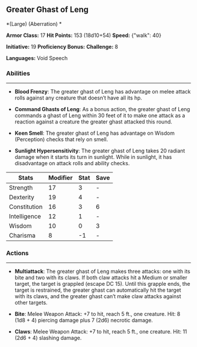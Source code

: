 ## Greater Ghast of Leng
*(Large) (Aberration) *

**Armor Class:** 17
**Hit Points:** 153 (18d10+54)
**Speed:** {"walk": 40}

**Initiative:** 19
**Proficiency Bonus:**
**Challenge:** 8

**Languages:** Void Speech

### Abilities
 --- 
- **Blood Frenzy**: The greater ghast of Leng has advantage on melee attack rolls against any creature that doesn’t have all its hp.

- **Command Ghasts of Leng**: As a bonus action, the greater ghast of Leng commands a ghast of Leng within 30 feet of it to make one attack as a reaction against a creature the greater ghast attacked this round.

- **Keen Smell**: The greater ghast of Leng has advantage on Wisdom (Perception) checks that rely on smell.

- **Sunlight Hypersensitivity**: The greater ghast of Leng takes 20 radiant damage when it starts its turn in sunlight. While in sunlight, it has disadvantage on attack rolls and ability checks.



| Stats | Modifier | Stat | Save
| ---- | ---- | ---- | ---- |
| Strength | 17 | 3 | - |
| Dexterity | 19 | 4 | - |
| Constitution | 16 | 3 | 6 |
| Intelligence | 12 | 1 | - |
| Wisdom | 10 | 0 | 3 |
| Charisma | 8 | -1 | - |

### Actions
 --- 
- **Multiattack**: The greater ghast of Leng makes three attacks: one with its bite and two with its claws. If both claw attacks hit a Medium or smaller target, the target is grappled (escape DC 15). Until this grapple ends, the target is restrained, the greater ghast can automatically hit the target with its claws, and the greater ghast can’t make claw attacks against other targets.

- **Bite**: Melee Weapon Attack: +7 to hit, reach 5 ft., one creature. Hit: 8 (1d8 + 4) piercing damage plus 7 (2d6) necrotic damage.

- **Claws**: Melee Weapon Attack: +7 to hit, reach 5 ft., one creature. Hit: 11 (2d6 + 4) slashing damage.

